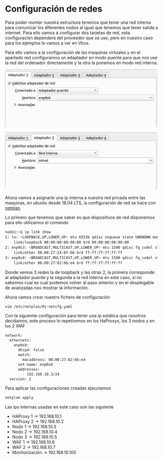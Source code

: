 # Configuración de redes

Para poder montar nuestra estructura tenemos que tener una red interna para comunicar los diferentes nodos al igual que tenemos que tener salida a internet. Para ello vamos a configurar dos tarjetas de red, esta configuración dependerá del proveedor que se use, pero en nuestro caso para los ejemplos lo vamos a ver en Vbox.

Para ello vamos a la configuración de las maquinas virtuales y en el apartado red configuramos un adaptador en modo puente para que nos use la red del ordenador directamente y la otra la ponemos en modo red interna.

![Interfaz de red 1](<.gitbook/assets/imagen (3).png>)

![Interfaz de red 2](<.gitbook/assets/imagen (1) (1).png>)

Ahora vamos a asignarle una ip interna a nuestra red privada entre las maquinas, en ubuntu desde 18.04 LTS, la configuración de red se hace con [netplan](https://netplan.io/).

Lo primero que tenemos que saber es que dispositivos de red disponemos para ello utilizamos el comando

```bash
nodo1:~$ ip link show
1: lo: <LOOPBACK,UP,LOWER_UP> mtu 65536 qdisc noqueue state UNKNOWN mode DEFAULT group default qlen 1000
    link/loopback 00:00:00:00:00:00 brd 00:00:00:00:00:00
2: enp0s3: <BROADCAST,MULTICAST,UP,LOWER_UP> mtu 1500 qdisc fq_codel state UP mode DEFAULT group default qlen 1000
    link/ether 08:00:27:24:0f:66 brd ff:ff:ff:ff:ff:ff
3: enp0s8: <BROADCAST,MULTICAST,UP,LOWER_UP> mtu 1500 qdisc fq_codel state UP mode DEFAULT group default qlen 1000
    link/ether 08:00:27:82:6b:e4 brd ff:ff:ff:ff:ff:ff
```

Donde vemos 3 redes la de loopback y las otras 2, la primera corresponde al adaptador puente y la segunda a la red interna en este caso, si no sabemos cual es cual podemos volver al paso anterior y en el desplegable de avanzadas nos mostrar la información.

Ahora vamos crear nuestro fichero de configuración&#x20;

```bash
vim /etc/netplan/01-netcfg.yaml
```

Con la siguiente configuración para tener una ip estática que nosotros decidamos, este proceso lo repetiremos en los HaProxys, los 3 nodos y en los 2 WAF

```vim
network:
  ethernets:
    enp0s8:
      dhcp4: false
      match:
        macaddress: 08:00:27:82:6b:e4
      set-name: enp0s8
      addresses:
        - 192.168.10.3/24
  version: 2
```

Para aplicar las configuraciones creadas ejecutamos

```bash
netplan apply
```

Las ips internas usadas en este caso son las siguiente

* HAProxy 1 -> 192.168.10.1
* HAProxy 2 -> 192.168.10.2
* Nodo 1 -> 192.168.10.3
* Nodo 2 -> 192.168.10.4
* Nodo 3 -> 192.168.10.5
* WAF 1 -> 192.168.10.6
* WAF 2 -> 192.168.10.7
* Monitorización -> 192.168.10.100

